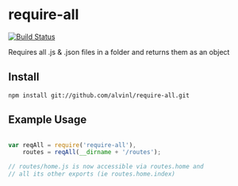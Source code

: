 require-all
===========
[![Build Status](https://travis-ci.org/alvinl/require-all.svg?branch=master)](https://travis-ci.org/alvinl/require-all)

Requires all .js & .json files in a folder and returns them as an object

## Install

```
npm install git://github.com/alvinl/require-all.git
```

## Example Usage
``` js

var reqAll = require('require-all'),
    routes = reqAll(__dirname + '/routes');

// routes/home.js is now accessible via routes.home and
// all its other exports (ie routes.home.index)

```
